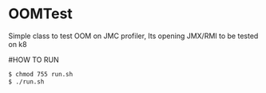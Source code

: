 # OOMTest

Simple class to test OOM on JMC profiler, Its opening JMX/RMI to be tested on k8

#HOW TO RUN
```bash
$ chmod 755 run.sh
$ ./run.sh
```